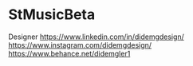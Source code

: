 # StMusicBeta

Designer
https://www.linkedin.com/in/didemgdesign/
https://www.instagram.com/didemgdesign/
https://www.behance.net/didemgler1
